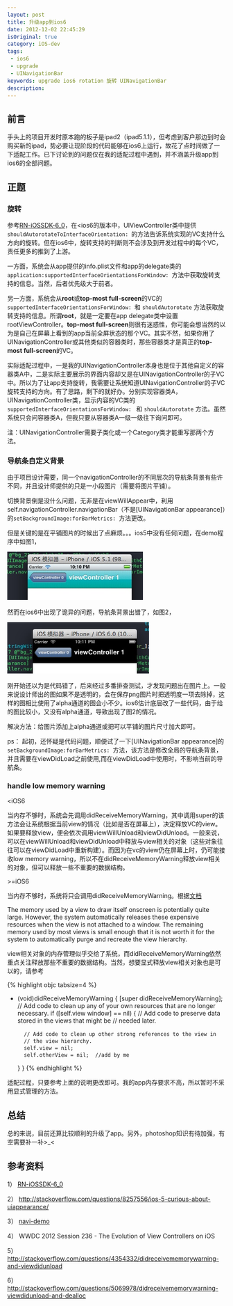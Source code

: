 ```yaml
---
layout: post
title: 升级app到ios6
date: 2012-12-02 22:45:29
isOriginal: true
category: iOS-dev
tags:
 - ios6
 - upgrade
 - UINavigationBar
keywords: upgrade ios6 rotation 旋转 UINavigationBar
description: 
---
```


## 前言

手头上的项目开发时原本跑的板子是ipad2（ipad5.1.1），但考虑到客户那边到时会购买新的ipad，势必要让现阶段的代码能够在ios6上运行，故花了点时间做了一下适配工作。已下讨论到的问题仅在我的适配过程中遇到，并不涵盖升级app到ios6的全部问题。

## 正题

### 旋转

参考[RN-iOSSDK-6_0][1]，在<ios6的版本中，UIViewController类中提供`shouldAutorotateToInterfaceOrientation: `的方法告诉系统实现的VC支持什么方向的旋转。但在ios6中，旋转支持的判断则不会涉及到开发过程中的每个VC，责任更多的推到了上游。

一方面，系统会从app提供的info.plist文件和app的delegate类的`application:supportedInterfaceOrientationsForWindow: `方法中获取旋转支持的信息。当然，后者优先级大于前者。

另一方面，系统会从**root**或**top-most full-screen**的VC的`supportedInterfaceOrientationsForWindow: `和 `shouldAutorotate` 方法获取旋转支持的信息。所谓**root**，就是一定要在app delegate类中设置rootViewController。**top-most full-screen**则很有迷惑性，你可能会想当然的以为是自己在屏幕上看到的app当前全屏状态的那个VC。其实不然，如果你用了UINavigationController或其他类似的容器类时，那些容器类才是真正的**top-most full-screen**的VC。

实际适配过程中，一是我的UINavigationController本身也是位于其他自定义的容器类A中，二是实际主要展示的界面内容却又是在UINavigationController的子VC中。所以为了让app支持旋转，我需要让系统知道UINavigationController的子VC旋转支持的方向。有了思路，剩下的就好办。分别实现容器类A，UINavigationController类，显示内容的VC类的`supportedInterfaceOrientationsForWindow: ` 和 `shouldAutorotate` 方法。虽然系统只会问容器类A，但我只要从容器类A一级一级往下询问即可。

注：UINavigationController需要子类化或一个Category类才能重写那两个方法。

### 导航条自定义背景

由于项目设计需要，同一个navigationController的不同层次的导航条背景有些许不同，并且设计师提供的只是一小段图片（需要将图片平铺）。

切换背景倒是没什么问题，无非是在viewWillAppear中，利用self.navigationController.navigationBar（不是[UINavigationBar appearance]）的`setBackgroundImage:forBarMetrics: `方法更改。

但是关键的是在平铺图片的时候出了点麻烦。。。ios5中没有任何问题，在demo程序中如图1，

![alt normal](/images/posts/upgrade-to-ios6/2.1.png "正常情况")

然而在ios6中出现了诡异的问题，导航条背景出错了，如图2，

![alt weird](/images/posts/upgrade-to-ios6/2.2.png "诡异情况")

刚开始还以为是代码错了，后来经过多番排查测试，才发现问题出在图片上。一般来说设计师出的图如果不是透明的，会在保存png图片时把透明度一项去除掉，这样的图相比使用了alpha通道的图会小不少。ios6估计底层改了一些代码，由于给的图比较小，又没有alpha通道，导致出现了图2的情况。

解决方法：给图片添加上alpha通道或把可以平铺的图片尺寸加大即可。

ps：
起初，还怀疑是代码问题，顺便试了一下[UINavigationBar appearance]的`setBackgroundImage:forBarMetrics: `方法，该方法是修改全局的导航条背景，并且需要在viewDidLoad之前使用,而在viewDidLoad中使用时，不影响当前的导航条。 

### handle low memory warning

<iOS6

当内存不够时，系统会先调用didReceiveMemoryWarning，其中调用super的该方法会让系统根据当前view的情况（比如是否在屏幕上），决定释放VC的view。如果要释放view，便会依次调用viewWillUnload和viewDidUnload。一般来说，可以在viewWillUnload和viewDidUnload中释放与view相关的对象（这些对象往往可以在viewDidLoad中重新构建）。而因为在vc的view仍在屏幕上时，仍可能接收low memory warning，所以不在didReceiveMemoryWarning释放view相关的对象，但可以释放一些不重要的数据结构。

\>=iOS6

当内存不够时，系统将只会调用didReceiveMemoryWarning。根据[文档][2]
>
The memory used by a view to draw itself onscreen is potentially quite large. However, the system automatically releases these expensive resources when the view is not attached to a window. The remaining memory used by most views is small enough that it is not worth it for the system to automatically purge and recreate the view hierarchy.

view相关对象的内存管理似乎交给了系统，而didReceiveMemoryWarning依然重点关注释放那些不重要的数据结构。当然，想要显式释放view相关对象也是可以的，请参考

{% highlight objc tabsize=4 %}
- (void)didReceiveMemoryWarning
{
    [super didReceiveMemoryWarning];
    // Add code to clean up any of your own resources that are no longer necessary.
    if ([self.view window] == nil)
    {
        // Add code to preserve data stored in the views that might be
        // needed later.
 
        // Add code to clean up other strong references to the view in
        // the view hierarchy.
        self.view = nil;
        self.otherView = nil;  //add by me
    }
}
{% endhighlight %}
					
适配过程，只要参考上面的说明更改即可。我的app内存要求不高，所以暂时不采用显式管理的方法。

## 总结
	
总的来说，目前还算比较顺利的升级了app。另外，photoshop知识有待加强，有空需要补一补>_<

## 参考资料

1） [RN-iOSSDK-6_0][1] 

2） <http://stackoverflow.com/questions/8257556/ios-5-curious-about-uiappearance/>

3） [navi-demo](http://pan.baidu.com/share/link?shareid=154803&uk=1678482707/ "navi-demo")

4） WWDC 2012 Session 236 - The Evolution of View Controllers on iOS

5） <http://stackoverflow.com/questions/4354332/didreceivememorywarning-and-viewdidunload>

6） <http://stackoverflow.com/questions/5069978/didreceivememorywarning-viewdidunload-and-dealloc>


[1]: https://developer.apple.com/library/ios/#releasenotes/General/RN-iOSSDK-6_0/_index.html    "RN-iOSSDK-6_0"

[2]: http://developer.apple.com/library/ios/#featuredarticles/ViewControllerPGforiPhoneOS/ViewLoadingandUnloading/ViewLoadingandUnloading.html#//apple_ref/doc/uid/TP40007457-CH10-SW1
    "view controller programming guide for iOS"
